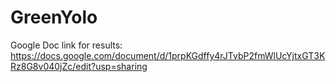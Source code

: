 # GreenYolo
Google Doc link for results:
https://docs.google.com/document/d/1prpKGdffy4rJTvbP2fmWlUcYjtxGT3KRz8G8v040jZc/edit?usp=sharing
